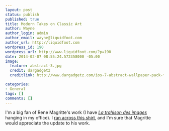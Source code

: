 ```yaml
---
layout: post
status: publish
published: true
title: Modern Takes on Classic Art
author: Wayne
author_login: admin
author_email: wayne@liquidfoot.com
author_url: http://liquidfoot.com
wordpress_id: 190
wordpress_url: http://www.liquidfoot.com/?p=190
date: 2014-02-07 08:55:24.572358000 -05:00
image:
  feature: abstract-3.jpg
  credit: dargadgetz
  creditlink: http://www.dargadgetz.com/ios-7-abstract-wallpaper-pack-for-iphone-5-and-ipod-touch-retina/

categories:
- General
tags: []
comments: []
---
```

I'm a big fan of Rene Magritte's work (I have <a href="http://en.wikipedia.org/wiki/Image:MagrittePipe.jpg"><em>La trahison des images</em></a> hanging in my office). I <a href="http://www.threadless.com/product/543/This_is_not_a_Pipe#zoom">ran across this shirt</a>, and I'm sure that Magritte would appreciate the update to his work.

